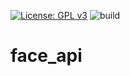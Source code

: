 [![License: GPL v3](https://img.shields.io/badge/License-GPLv3-blue.svg)](https://www.gnu.org/licenses/gpl-3.0) ![build](https://github.com/likunyao/face_api/workflows/build/badge.svg)
# face_api
